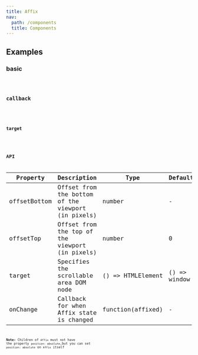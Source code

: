 ```yaml
---
title: Affix
nav:
  path: /components
  title: Components
---
```


## Examples

### basic

<code src="./demo/basic.tsx" />

### callback

<code src="./demo/callback.tsx" />

### target

<code src="./demo/target.tsx" />

## API

| Property     | Description                                        | Type              | Default      |
| ------------ | -------------------------------------------------- | ----------------- | ------------ |
| offsetBottom | Offset from the bottom of the viewport (in pixels) | number            | -            |
| offsetTop    | Offset from the top of the viewport (in pixels)    | number            | 0            |
| target       | Specifies the scrollable area DOM node             | () => HTMLElement | () => window |
| onChange     | Callback for when Affix state is changed           | function(affixed) | -            |

**Note:** Children of `Affix` must not have the property `position: absolute`,but you can set `position: absolute` on `Affix` itself

<style>
#components-affix-demo-target .scrollable-container {
  height: 100px;
  overflow-y: scroll;
}

#components-affix-demo-target .background {
  padding-top: 60px;
  height: 300px;
  background-image: url('https://zos.alipayobjects.com/rmsportal/RmjwQiJorKyobvI.jpg');
}
</style>
